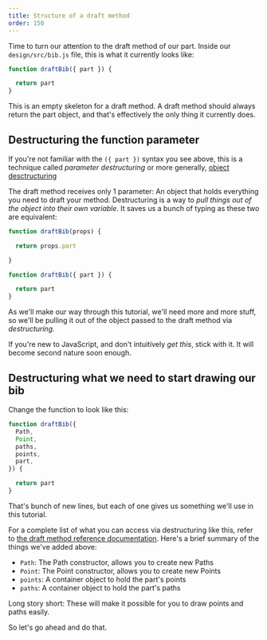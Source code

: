 ```yaml
---
title: Structure of a draft method
order: 150
---
```


Time to turn our attention to the draft method of our part.
Inside our `design/src/bib.js` file, this is what it currently looks like:

```design/src/bib.mjs
function draftBib({ part }) {

  return part
}
```

This is an empty skeleton for a draft method. A draft method should always
return the part object, and that's effectively the only thing it currently
does.

## Destructuring the function parameter

If you're not familiar with the `({ part })` syntax you see above, this is a
technique called *parameter destructuring* or more generally, [object
desctructuring](https://developer.mozilla.org/en-US/docs/Web/JavaScript/Reference/Operators/Destructuring_assignment)

The draft method receives only 1 parameter: An object that holds everything you
need to draft your method.  Destructuring is a way to *pull things out of the
object into their own variable*. It saves us a bunch of typing as these two are
equivalent:

```design/src/bib.mjs
function draftBib(props) {

  return props.part

}
```

```design/src/bib.mjs
function draftBib({ part }) {

  return part
}
```

As we'll make our way through this tutorial, we'll need more and more stuff, so
we'll be pulling it out of the object passed to the draft method via
*destructuring*.

<Note>

If you're new to JavaScript, and don't intuitively _get this_, stick with it. It will become second nature soon enough.

</Note>

## Destructuring what we need to start drawing our bib

Change the function to look like this:

```design/src/bib.mjs
function draftBib({ 
  Path, 
  Point, 
  paths, 
  points, 
  part,
}) {

  return part
}
```

That's bunch of new lines, but each of one gives us something we'll use in this
tutorial.

For a complete list of what you can access via destructuring like this, refer
to [the draft method reference documentation](/reference/api/part/draft).
Here's a brief summary of the things we've added above:

- `Path`: The Path constructor, allows you to create new Paths
- `Point`: The Point constructor, allows you to create new Points
- `points`: A container object to hold the part's points
- `paths`: A container object to hold the part's paths

Long story short: These will make it possible for you to draw points and paths easily.

So let's go ahead and do that.
